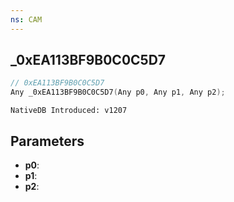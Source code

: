 ```yaml
---
ns: CAM
---
```

## _0xEA113BF9B0C0C5D7

```c
// 0xEA113BF9B0C0C5D7
Any _0xEA113BF9B0C0C5D7(Any p0, Any p1, Any p2);
```

```
NativeDB Introduced: v1207
```

## Parameters
* **p0**:
* **p1**:
* **p2**:
